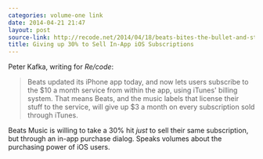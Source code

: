 ```yaml
---
categories: volume-one link
date: 2014-04-21 21:47
layout: post
source-link: http://recode.net/2014/04/18/beats-bites-the-bullet-and-starts-selling-subscriptions-from-apples-app/
title: Giving up 30% to Sell In-App iOS Subscriptions
---
```

Peter Kafka, writing for _Re/code_: 

> Beats updated its iPhone app today, and now lets users subscribe to the $10 a month service from within the app, using iTunes' billing system. That means Beats, and the music labels that license their stuff to the service, will give up $3 a month on every subscription sold through iTunes.

Beats Music is willing to take a 30% hit _just_ to sell their same subscription, but through an in-app purchase dialog. Speaks volumes about the purchasing power of iOS users. 
